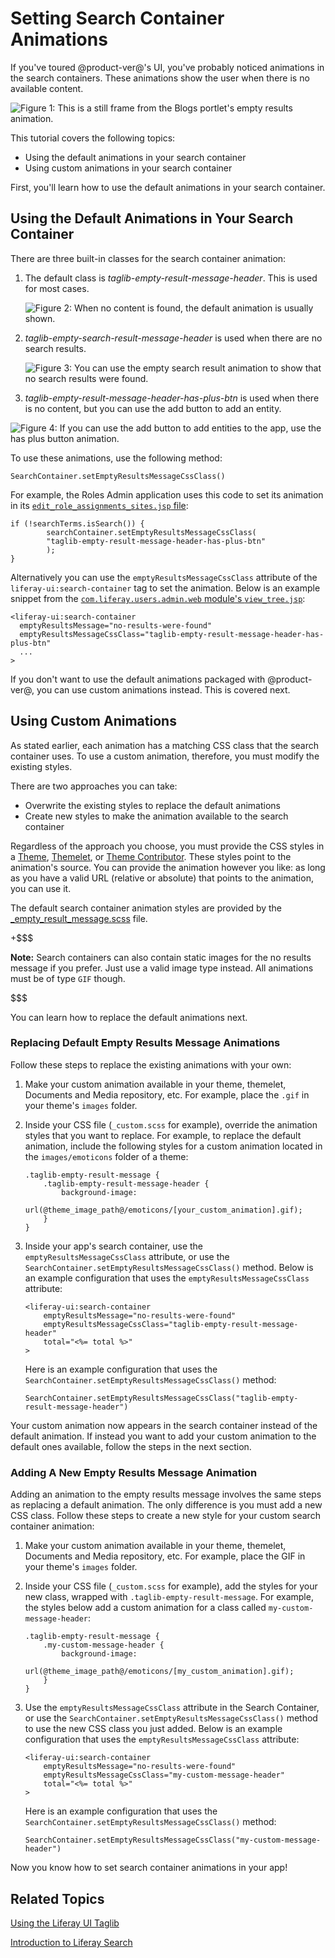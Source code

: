 # Setting Search Container Animations [](id=setting-search-container-animations)

If you've toured @product-ver@'s UI, you've probably noticed animations in the
search containers. These animations show the user when there is no available
content.

![Figure 1: This is a still frame from the Blogs portlet's empty results animation.](../../../images/no-content-found-blog.png)

This tutorial covers the following topics:

- Using the default animations in your search container
- Using custom animations in your search container

First, you'll learn how to use the default animations in your search container.

## Using the Default Animations in Your Search Container [](id=using-the-default-animations-in-your-search-container)

There are three built-in classes for the search container animation:

1.  The default class is *taglib-empty-result-message-header*. This is used for
    most cases.

    ![Figure 2: When no content is found, the default animation is usually shown.](../../../images/no-content-found-blog.png)

2.  *taglib-empty-search-result-message-header* is used when there are no
    search results.

    ![Figure 3: You can use the empty search result animation to show that no search results were found.](../../../images/no-web-content-found-search.png)

3.  *taglib-empty-result-message-header-has-plus-btn* is used when there is no
    content, but you can use the add button to add an entity.

![Figure 4: If you can use the add button to add entities to the app, use the has plus button animation.](../../../images/no-tags-found-plus-button.png)

To use these animations, use the following method:

    SearchContainer.setEmptyResultsMessageCssClass()

For example, the Roles Admin application uses this code to set its animation in
its [`edit_role_assignments_sites.jsp`
file](https://github.com/liferay/liferay-portal/blob/7.0.x/modules/apps/foundation/roles/roles-admin-web/src/main/resources/META-INF/resources/edit_role_assignments_sites.jsp#L46-L48):

    if (!searchTerms.isSearch()) {
            searchContainer.setEmptyResultsMessageCssClass(
            "taglib-empty-result-message-header-has-plus-btn"
            );
    }
 
Alternatively you can use the `emptyResultsMessageCssClass` attribute of the 
`liferay-ui:search-container` tag to set the animation. Below is an example 
snippet from the [`com.liferay.users.admin.web` module's `view_tree.jsp`](https://github.com/liferay/liferay-portal/blob/master/modules/apps/foundation/users-admin/users-admin-web/src/main/resources/META-INF/resources/view_tree.jsp#L158):
    
    <liferay-ui:search-container
      emptyResultsMessage="no-results-were-found"
      emptyResultsMessageCssClass="taglib-empty-result-message-header-has-plus-btn"
      ...
    >

If you don't want to use the default animations packaged with @product-ver@, you 
can use custom animations instead. This is covered next.

## Using Custom Animations [](id=using-custom-animations)

As stated earlier, each animation has a matching CSS class that the search
container uses. To use a custom animation, therefore, you must modify the
existing styles.

There are two approaches you can take:

- Overwrite the existing styles to replace the default animations
- Create new styles to make the animation available to the search container

Regardless of the approach you choose, you must provide the CSS styles in a 
[Theme](/develop/tutorials/-/knowledge_base/7-0/introduction-to-themes), 
[Themelet](/develop/tutorials/-/knowledge_base/7-0/themelets), or 
[Theme Contributor](/develop/tutorials/-/knowledge_base/7-0/theme-contributors). 
These styles point to the animation's source. You can provide the animation
however you like: as long as you have a valid URL (relative or absolute) that
points to the animation, you can use it.

The default search container animation styles are provided by the
[_empty_result_message.scss](https://github.com/liferay/liferay-portal/blob/7.0.x/modules/apps/foundation/frontend-css/frontend-css-web/src/main/resources/META-INF/resources/taglib/_empty_result_message.scss)
file.

+$$$

**Note:** Search containers can also contain static images for the no results 
message if you prefer. Just use a valid image type instead. All animations must 
be of type `GIF` though.

$$$

You can learn how to replace the default animations next. 

### Replacing Default Empty Results Message Animations [](id=replacing-default-empty-results-message-animations)

Follow these steps to replace the existing animations with your own:

1.  Make your custom animation available in your theme, themelet, Documents and 
    Media repository, etc. For example, place the `.gif` in your theme's
    `images` folder.
 
2.  Inside your CSS file (`_custom.scss` for example), override the animation 
    styles that you want to replace. For example, to replace the default 
    animation, include the following styles for a custom animation located in
    the `images/emoticons` folder of a theme:
    
        .taglib-empty-result-message {
            .taglib-empty-result-message-header {
                background-image: 
                url(@theme_image_path@/emoticons/[your_custom_animation].gif);
            }
        }

3.  Inside your app's search container, use the `emptyResultsMessageCssClass` 
    attribute, or use the `SearchContainer.setEmptyResultsMessageCssClass()` 
    method. Below is an example configuration that uses the
    `emptyResultsMessageCssClass` attribute:
    
        <liferay-ui:search-container
            emptyResultsMessage="no-results-were-found"
            emptyResultsMessageCssClass="taglib-empty-result-message-header"
            total="<%= total %>"
        >

    Here is an example configuration that uses the 
    `SearchContainer.setEmptyResultsMessageCssClass()` method:
    
        SearchContainer.setEmptyResultsMessageCssClass("taglib-empty-result-message-header")

Your custom animation now appears in the search container instead of the default
animation. If instead you want to add your custom animation to the default ones
available, follow the steps in the next section.

### Adding A New Empty Results Message Animation [](id=adding-a-new-empty-results-message-animation)

Adding an animation to the empty results message involves the same steps as
replacing a default animation. The only difference is you must add a new CSS
class. Follow these steps to create a new style for your custom search container
animation:

1.  Make your custom animation available in your theme, themelet, Documents and 
    Media repository, etc. For example, place the GIF in your theme's `images` folder.
 
2.  Inside your CSS file (`_custom.scss` for example), add the styles for your 
    new class, wrapped with `.taglib-empty-result-message`. For example, the 
    styles below add a custom animation for a class called 
    `my-custom-message-header`:
    
        .taglib-empty-result-message {
            .my-custom-message-header {
                background-image: 
                url(@theme_image_path@/emoticons/[my_custom_animation].gif);
            }
        }

3.  Use the `emptyResultsMessageCssClass` 
    attribute in the Search Container, or use the
    `SearchContainer.setEmptyResultsMessageCssClass()` method to use the new CSS
    class you just added. Below is an example configuration that uses the
    `emptyResultsMessageCssClass` attribute:
    
        <liferay-ui:search-container
            emptyResultsMessage="no-results-were-found"
            emptyResultsMessageCssClass="my-custom-message-header"
            total="<%= total %>"
        >

    Here is an example configuration that uses the 
    `SearchContainer.setEmptyResultsMessageCssClass()` method:
    
        SearchContainer.setEmptyResultsMessageCssClass("my-custom-message-header")

Now you know how to set search container animations in your app!

## Related Topics [](id=related-topics)

[Using the Liferay UI Taglib](/develop/tutorials/-/knowledge_base/7-0/using-the-liferay-ui-taglib)

[Introduction to Liferay Search](/develop/tutorials/-/knowledge_base/7-0/introduction-to-liferay-search)
